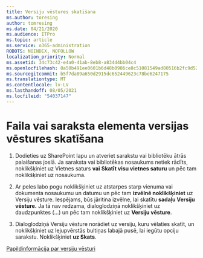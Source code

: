 ```yaml
---
title: Versiju vēstures skatīšana
ms.author: toresing
author: tomresing
ms.date: 04/21/2020
ms.audience: ITPro
ms.topic: article
ms.service: o365-administration
ROBOTS: NOINDEX, NOFOLLOW
localization_priority: Normal
ms.assetid: 34c73c42-e4a0-41ab-8eb8-a834d4bb04c4
ms.openlocfilehash: 8a50b491ee0601b6d48b0986ce8c51081549ad80516b2fc9d52f1bf6e7c025cf
ms.sourcegitcommit: b5f7da89a650d2915dc652449623c78be6247175
ms.translationtype: MT
ms.contentlocale: lv-LV
ms.lasthandoff: 08/05/2021
ms.locfileid: "54037147"
---
```

# <a name="view-version-history-of-a-file-or-list-item"></a>Faila vai saraksta elementa versijas vēstures skatīšana

1. Dodieties uz SharePoint lapu un atveriet sarakstu vai bibliotēku ātrās palaišanas joslā. Ja saraksta vai bibliotēkas nosaukums netiek rādīts, noklikšķiniet uz Vietnes saturs **vai** **Skatīt visu vietnes saturu** un pēc tam noklikšķiniet uz nosaukuma.
    
2. Ar peles labo pogu noklikšķiniet uz atstarpes starp vienuma vai dokumenta nosaukumu un datumu un pēc tam **izvēlnē noklikšķiniet** uz Versiju vēsture. Iespējams, būs jāritina izvēlne, lai skatītu **sadaļu Versiju vēsture.** Ja tā nav redzama, dialoglodziņā noklikšķiniet uz daudzpunktes (...) un pēc tam noklikšķiniet uz **Versiju vēsture**.
    
3. Dialoglodziņā Versiju vēsture norādiet uz versiju, kuru vēlaties skatīt, un noklikšķiniet uz lejupvērstās bultiņas labajā pusē, lai iegūtu opciju sarakstu. Noklikšķiniet **uz Skats**.
    
[Papildinformācija par versiju vēsturi](https://go.microsoft.com/fwlink/?linkid=875709)
  

